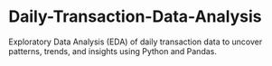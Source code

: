 # Daily-Transaction-Data-Analysis
Exploratory Data Analysis (EDA) of daily transaction data to uncover patterns, trends, and insights using Python and Pandas.
